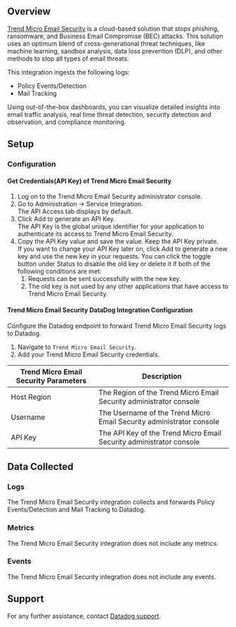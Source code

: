 ## Overview

[Trend Micro Email Security][1] is a cloud-based solution that stops phishing, ransomware, and Business Email Compromise (BEC) attacks. This solution uses an optimum blend of cross-generational threat techniques, like machine learning, sandbox analysis, data loss prevention (DLP), and other methods to stop all types of email threats.

This integration ingests the following logs:

- Policy Events/Detection
- Mail Tracking

Using out-of-the-box dashboards, you can visualize detailed insights into email traffic analysis, real time threat detection, security detection and observation, and compliance monitoring.

## Setup

### Configuration

#### Get Credentials(API Key) of Trend Micro Email Security

1. Log on to the Trend Micro Email Security administrator console.
2. Go to Administration -> Service Integration.<br> The API Access tab displays by default.
3. Click Add to generate an API Key.<br> The API Key is the global unique identifier for your application to authenticate its access to Trend Micro Email Security.
4. Copy the API Key value and save the value. Keep the API Key private.<br> If you want to change your API Key later on, click Add to generate a new key and use the new key in your requests. You can click the toggle button under Status to disable the old key or delete it if both of the following conditions are met:
   1. Requests can be sent successfully with the new key.
   2. The old key is not used by any other applications that have access to Trend Micro Email Security.

#### Trend Micro Email Security DataDog Integration Configuration

Configure the Datadog endpoint to forward Trend Micro Email Security logs to Datadog.

1. Navigate to `Trend Micro Email Security`.
2. Add your Trend Micro Email Security credentials.

| Trend Micro Email Security Parameters | Description                                                          |
| ------------------------------------- | -------------------------------------------------------------------- |
| Host Region                           | The Region of the Trend Micro Email Security administrator console   |
| Username                              | The Username of the Trend Micro Email Security administrator console |
| API Key                               | The API Key of the Trend Micro Email Security administrator console  |

## Data Collected

### Logs

The Trend Micro Email Security integration collects and forwards Policy Events/Detection and Mail Tracking to Datadog.

### Metrics

The Trend Micro Email Security integration does not include any metrics.

### Events

The Trend Micro Email Security integration does not include any events.

## Support

For any further assistance, contact [Datadog support][2].

[1]: https://www.trendmicro.com/en_in/business/products/user-protection/sps/email-and-collaboration/email-security.html
[2]: https://docs.datadoghq.com/help/